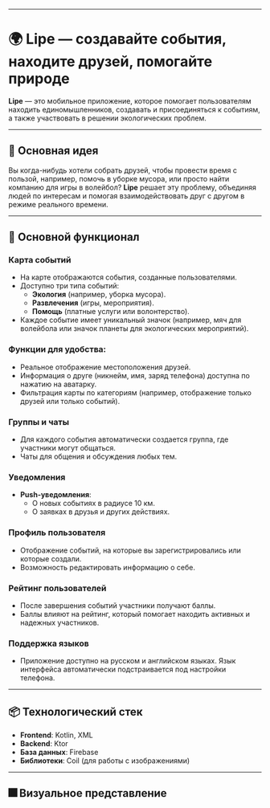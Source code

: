 
---

# 🌍 Lipe — создавайте события, находите друзей, помогайте природе

**Lipe** — это мобильное приложение, которое помогает пользователям находить единомышленников, создавать и присоединяться к событиям, а также участвовать в решении экологических проблем.

---

## 🚀 Основная идея

Вы когда-нибудь хотели собрать друзей, чтобы провести время с пользой, например, помочь в уборке мусора, или просто найти компанию для игры в волейбол? **Lipe** решает эту проблему, объединяя людей по интересам и помогая взаимодействовать друг с другом в режиме реального времени.

---

## 🎯 Основной функционал

### Карта событий

- На карте отображаются события, созданные пользователями.
- Доступно три типа событий:
    - **Экология** (например, уборка мусора).
    - **Развлечения** (игры, мероприятия).
    - **Помощь** (платные услуги или волонтерство).
- Каждое событие имеет уникальный значок (например, мяч для волейбола или значок планеты для экологических мероприятий).

### Функции для удобства:

- Реальное отображение местоположения друзей.
- Информация о друге (никнейм, имя, заряд телефона) доступна по нажатию на аватарку.
- Фильтрация карты по категориям (например, отображение только друзей или только событий).

### Группы и чаты

- Для каждого события автоматически создается группа, где участники могут общаться.
- Чаты для общения и обсуждения любых тем.

### Уведомления

- **Push-уведомления**:
    - О новых событиях в радиусе 10 км.
    - О заявках в друзья и других действиях.

### Профиль пользователя

- Отображение событий, на которые вы зарегистрировались или которые создали.
- Возможность редактировать информацию о себе.

### Рейтинг пользователей

- После завершения событий участники получают баллы.
- Баллы влияют на рейтинг, который помогает находить активных и надежных участников.

### Поддержка языков

- Приложение доступно на русском и английском языках. Язык интерфейса автоматически подстраивается под настройки телефона.

---

## 📦 Технологический стек

- **Frontend**: Kotlin, XML
- **Backend**: Ktor
- **База данных**: Firebase
- **Библиотеки**: Coil (для работы с изображениями)

---
## 🎆 Визуальное представление


